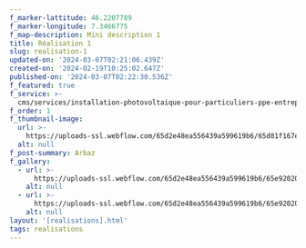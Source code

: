 ```yaml
---
f_marker-lattitude: 46.2207789
f_marker-longitude: 7.3466775
f_map-description: Mini description 1
title: Réalisation 1
slug: realisation-1
updated-on: '2024-03-07T02:21:06.439Z'
created-on: '2024-02-19T10:25:02.647Z'
published-on: '2024-03-07T02:22:30.536Z'
f_featured: true
f_service: >-
  cms/services/installation-photovoltaique-pour-particuliers-ppe-entreprises-cle-en-main.md
f_order: 1
f_thumbnail-image:
  url: >-
    https://uploads-ssl.webflow.com/65d2e48ea556439a599619b6/65d81f167e8bbd8d436bf3ce_arbaz.jpg
  alt: null
f_post-summary: Arbaz
f_gallery:
  - url: >-
      https://uploads-ssl.webflow.com/65d2e48ea556439a599619b6/65e9202087f10c30198cfb78_arbaz.jpg
    alt: null
  - url: >-
      https://uploads-ssl.webflow.com/65d2e48ea556439a599619b6/65e920200acdfabbfcbe284e_ayent.jpg
    alt: null
layout: '[realisations].html'
tags: realisations
---
```




